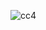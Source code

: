 ![cc4](https://github.com/mathieuwillett/h24-v11_inspirations_willett/assets/143769896/8943a608-dfc1-4b12-beb6-496c2f3869a4)
